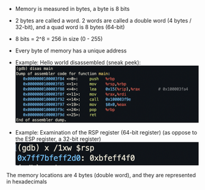 - Memory is measured in bytes, a byte is 8 bits
- 2 bytes are called a word. 2 words are called a double word (4 bytes / 32-bit), and a quad word is 8 bytes (64-bit)

- 8 bits = 2^8 = 256 in size (0 - 255)

- Every byte of memory has a unique address
- Example: Hello world disassembled (sneak peek):
![](../Assets/hello-disassembled.png)

- Example: Examination of the RSP register (64-bit register) (as oppose to the ESP register, a 32-bit register)
![](../Assets/rsp-register.png)

The memory locations are 4 bytes (double word), and they are represented in hexadecimals
